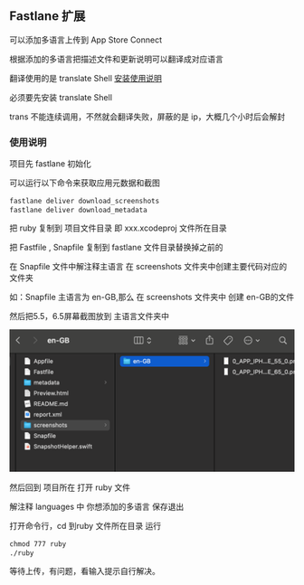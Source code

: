## Fastlane 扩展

可以添加多语言上传到 App Store Connect

根据添加的多语言把描述文件和更新说明可以翻译成对应语言

翻译使用的是 translate Shell  [安装使用说明](https://www.mdeditor.tw/pl/plXm)

必须要先安装 translate Shell 

trans 不能连续调用，不然就会翻译失败，屏蔽的是 ip，大概几个小时后会解封

### 使用说明

项目先 fastlane 初始化

可以运行以下命令来获取应用元数据和截图

```
fastlane deliver download_screenshots
fastlane deliver download_metadata
```



把 ruby 复制到 项目文件目录 即 xxx.xcodeproj 文件所在目录

把 Fastfile , Snapfile 复制到 fastlane 文件目录替换掉之前的

在 Snapfile 文件中解注释主语言 在 screenshots 文件夹中创建主要代码对应的文件夹

如：Snapfile 主语言为 en-GB,那么 在 screenshots 文件夹中 创建 en-GB的文件

然后把5.5，6.5屏幕截图放到 主语言文件夹中

![screenshots](./other/screenshots.png)

然后回到 项目所在 打开 ruby 文件

解注释 languages 中 你想添加的多语言 保存退出

打开命令行，cd 到ruby 文件所在目录 运行

```
chmod 777 ruby
./ruby
```

等待上传，有问题，看输入提示自行解决。
